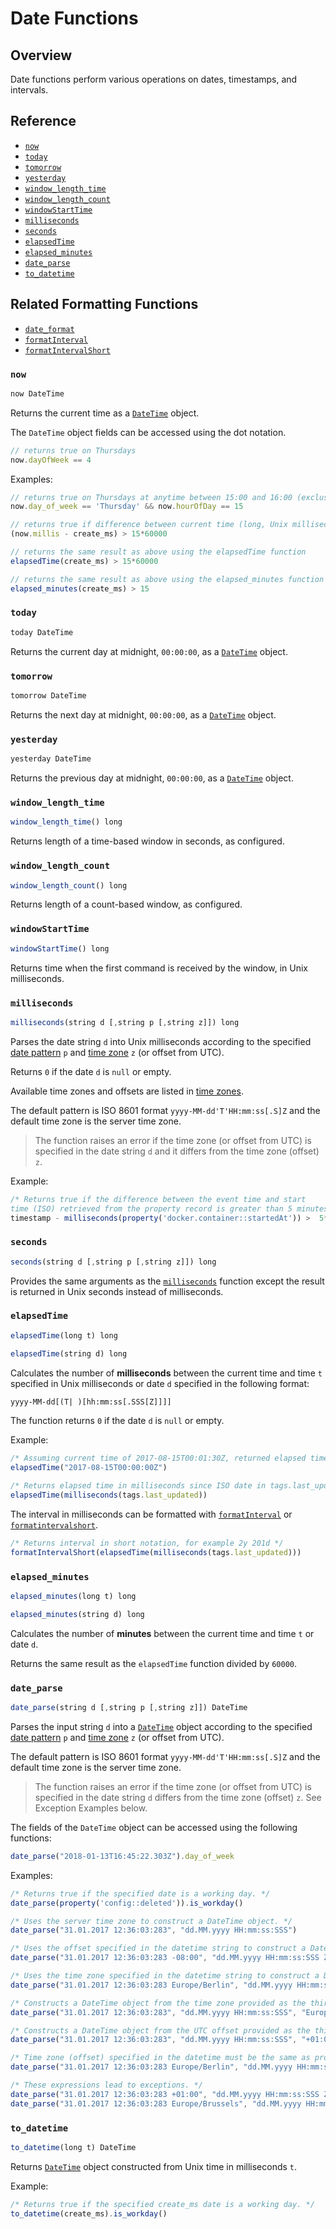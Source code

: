 # Date Functions

## Overview

Date functions perform various operations on dates, timestamps, and intervals.

## Reference

* [`now`](#now)
* [`today`](#today)
* [`tomorrow`](#tomorrow)
* [`yesterday`](#yesterday)
* [`window_length_time`](#window_length_time)
* [`window_length_count`](#window_length_count)
* [`windowStartTime`](#windowstarttime)
* [`milliseconds`](#milliseconds)
* [`seconds`](#seconds)
* [`elapsedTime`](#elapsedtime)
* [`elapsed_minutes`](#elapsed_minutes)
* [`date_parse`](#date_parse)
* [`to_datetime`](#to_datetime)

## Related Formatting Functions

* [`date_format`](functions-format.md#date_format)
* [`formatInterval`](functions-format.md#formatinterval)
* [`formatIntervalShort`](functions-format.md#formatintervalshort)

### `now`

```javascript
now DateTime
```

Returns the current time as a [`DateTime`](object-datetime.md) object.

The `DateTime` object fields can be accessed using the dot notation.

```javascript
// returns true on Thursdays
now.dayOfWeek == 4  
```

Examples:

```javascript
// returns true on Thursdays at anytime between 15:00 and 16:00 (exclusive)
now.day_of_week == 'Thursday' && now.hourOfDay == 15
```

```javascript
// returns true if difference between current time (long, Unix milliseconds) and create_ms (long, Unix milliseconds) exceeds 15 minutes
(now.millis - create_ms) > 15*60000

// returns the same result as above using the elapsedTime function
elapsedTime(create_ms) > 15*60000

// returns the same result as above using the elapsed_minutes function
elapsed_minutes(create_ms) > 15
```

### `today`

```javascript
today DateTime
```

Returns the current day at midnight, `00:00:00`, as a [`DateTime`](object-datetime.md) object.

### `tomorrow`

```javascript
tomorrow DateTime
```

Returns the next day at midnight, `00:00:00`, as a [`DateTime`](object-datetime.md) object.

### `yesterday`

```javascript
yesterday DateTime
```

Returns the previous day at midnight, `00:00:00`, as a [`DateTime`](object-datetime.md) object.

### `window_length_time`

```javascript
window_length_time() long
```

Returns length of a time-based window in seconds, as configured.

### `window_length_count`

```javascript
window_length_count() long
```

Returns length of a count-based window, as configured.

### `windowStartTime`

```javascript
windowStartTime() long
```

Returns time when the first command is received by the window, in Unix milliseconds.

### `milliseconds`

```javascript
milliseconds(string d [,string p [,string z]]) long
```

Parses the date string `d` into Unix milliseconds according to the specified [date pattern](../shared/time-pattern.md) `p` and [time zone](../shared/timezone-list.md) `z` (or offset from UTC).

Returns `0` if the date `d` is `null` or empty.

Available time zones and offsets are listed in [time zones](../shared/timezone-list.md).

The default pattern is ISO 8601 format `yyyy-MM-dd'T'HH:mm:ss[.S]Z` and the default time zone is the server time zone.

> The function raises an error if the time zone (or offset from UTC) is specified in the date string `d` and it differs from the time zone (offset) `z`.

Example:

```javascript
/* Returns true if the difference between the event time and start
time (ISO) retrieved from the property record is greater than 5 minutes. */
timestamp - milliseconds(property('docker.container::startedAt')) >  5*60000
```

### `seconds`

```javascript
seconds(string d [,string p [,string z]]) long
```

Provides the same arguments as the [`milliseconds`](#milliseconds) function except the result is returned in Unix seconds instead of milliseconds.

### `elapsedTime`

```javascript
elapsedTime(long t) long
```

```javascript
elapsedTime(string d) long
```

Calculates the number of **milliseconds** between the current time and time `t` specified in Unix milliseconds or date `d` specified in the following format:

```txt
yyyy-MM-dd[(T| )[hh:mm:ss[.SSS[Z]]]]
```

The function returns `0` if the date `d` is `null` or empty.

Example:

```javascript
/* Assuming current time of 2017-08-15T00:01:30Z, returned elapsed time is 90000 */
elapsedTime("2017-08-15T00:00:00Z")
```

```javascript
/* Returns elapsed time in milliseconds since ISO date in tags.last_updated */
elapsedTime(milliseconds(tags.last_updated))
```

The interval in milliseconds can be formatted with [`formatInterval`](functions-format.md#formatinterval) or [`formatintervalshort`](functions-format.md#formatintervalshort).

```javascript
/* Returns interval in short notation, for example 2y 201d */
formatIntervalShort(elapsedTime(milliseconds(tags.last_updated)))
```

### `elapsed_minutes`

```javascript
elapsed_minutes(long t) long
```

```javascript
elapsed_minutes(string d) long
```

Calculates the number of **minutes** between the current time and time `t` or date `d`.

Returns the same result as the `elapsedTime` function divided by `60000`.

### `date_parse`

```javascript
date_parse(string d [,string p [,string z]]) DateTime
```

Parses the input string `d` into a [`DateTime`](object-datetime.md) object according to the specified [date pattern](../shared/time-pattern.md) `p` and [time zone](../shared/timezone-list.md) `z` (or offset from UTC).

The default pattern is ISO 8601 format `yyyy-MM-dd'T'HH:mm:ss[.S]Z` and the default time zone is the server time zone.

> The function raises an error if the time zone (or offset from UTC) is specified in the date string `d` differs from the time zone (offset) `z`. See Exception Examples below.

The fields of the `DateTime` object can be accessed using the following functions:

```javascript
date_parse("2018-01-13T16:45:22.303Z").day_of_week
```

Examples:

```javascript
/* Returns true if the specified date is a working day. */
date_parse(property('config::deleted')).is_workday()
```

```javascript
/* Uses the server time zone to construct a DateTime object. */
date_parse("31.01.2017 12:36:03:283", "dd.MM.yyyy HH:mm:ss:SSS")
```

```javascript
/* Uses the offset specified in the datetime string to construct a DateTime object. */
date_parse("31.01.2017 12:36:03:283 -08:00", "dd.MM.yyyy HH:mm:ss:SSS ZZ")
```

```javascript
/* Uses the time zone specified in the datetime string to construct a DateTime object. */
date_parse("31.01.2017 12:36:03:283 Europe/Berlin", "dd.MM.yyyy HH:mm:ss:SSS ZZZ")
```

```javascript
/* Constructs a DateTime object from the time zone provided as the third argument. */
date_parse("31.01.2017 12:36:03:283", "dd.MM.yyyy HH:mm:ss:SSS", "Europe/Berlin")
```

```javascript
/* Constructs a DateTime object from the UTC offset provided as the third argument. */
date_parse("31.01.2017 12:36:03:283", "dd.MM.yyyy HH:mm:ss:SSS", "+01:00")
```

```javascript
/* Time zone (offset) specified in the datetime must be the same as provided in the third argument. */
date_parse("31.01.2017 12:36:03:283 Europe/Berlin", "dd.MM.yyyy HH:mm:ss:SSS ZZZ", "Europe/Berlin")
```

```javascript
/* These expressions lead to exceptions. */
date_parse("31.01.2017 12:36:03:283 +01:00", "dd.MM.yyyy HH:mm:ss:SSS ZZ", "Europe/Berlin")
date_parse("31.01.2017 12:36:03:283 Europe/Brussels", "dd.MM.yyyy HH:mm:ss:SSS ZZZ", "Europe/Berlin")
```

### `to_datetime`

```javascript
to_datetime(long t) DateTime
```

Returns [`DateTime`](object-datetime.md) object constructed from Unix time in milliseconds `t`.

Example:

```javascript
/* Returns true if the specified create_ms date is a working day. */
to_datetime(create_ms).is_workday()
```